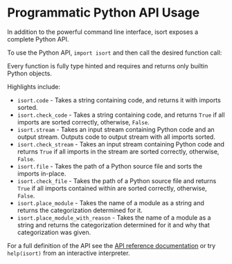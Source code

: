 # Programmatic Python API Usage

In addition to the powerful command line interface, isort exposes a complete Python API.

To use the Python API, `import isort` and then call the desired function call:

<script id="asciicast-346604" src="https://asciinema.org/a/346604.js" async></script>

Every function is fully type hinted and requires and returns only builtin Python objects.

Highlights include:

- `isort.code` - Takes a string containing code, and returns it with imports sorted.
- `isort.check_code` - Takes a string containing code, and returns `True` if all imports are sorted correctly, otherwise, `False`.
- `isort.stream` - Takes an input stream containing Python code and an output stream. Outputs code to output stream with all imports sorted.
- `isort.check_stream` - Takes an input stream containing Python code and returns `True` if all imports in the stream are sorted correctly, otherwise, `False`.
- `isort.file` - Takes the path of a Python source file and sorts the imports in-place.
- `isort.check_file` - Takes the path of a Python source file and returns `True` if all imports contained within are sorted correctly, otherwise, `False`.
- `isort.place_module` - Takes the name of a module as a string and returns the categorization determined for it.
- `isort.place_module_with_reason` - Takes the name of a module as a string and returns the categorization determined for it and why that categorization was given.

For a full definition of the API see the [API reference documentation](https://pycqa.github.io/isort/reference/isort/api/) or try `help(isort)` from an interactive interpreter.
